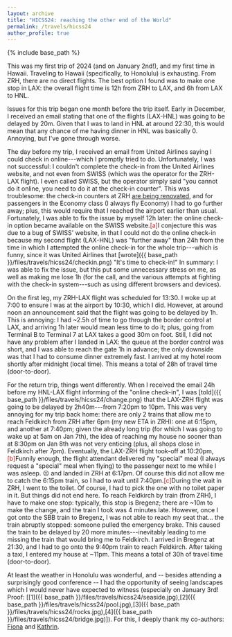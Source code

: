 ```yaml
---
layout: archive
title: "HICSS24: reaching the other end of the World"
permalink: /travels/hicss24
author_profile: true
---
```


{% include base_path %}

This was my first trip of 2024 (and on January 2nd!), and my first time in Hawaii.
Traveling to Hawaii (specifically, to Honolulu) is exhausting. From ZRH, there are no direct flights. The best option I found was to make one stop in LAX: the overall flight time is 12h from ZRH to LAX, and 6h from LAX to HNL. 

Issues for this trip began one month before the trip itself. Early in December, I received an email stating that one of the flights (LAX-HNL) was going to be delayed by 20m. Given that I was to land in HNL at around 22:30, this would mean that any chance of me having dinner in HNL was basically 0. Annoying, but I've gone through worse.

The day before my trip, I received an email from United Airlines saying I could check in online---which I promptly tried to do. Unfortunately, I was not successful: I couldn't complete the check-in from the United Airlines website, and not even from SWISS (which was the operator for the ZRH-LAX flight). I even called SWISS, but the operator simply said "you cannot do it online, you need to do it at the check-in counter". This was troublesome: the check-in counters at ZRH [are being renovated](https://web.archive.org/web/20231224130320/https://www.flughafen-zuerich.ch/en/passengers/fly/all-about-the-flight/check-in-shifting), and for passengers in the Economy class (I always fly Economy) I had to go further away; plus, this would require that I reached the airport earlier than usual. Fortunately, I was able to fix the issue by myself 12h later: the online check-in option became available on the SWISS website.<span class="footnote"><a style="color:firebrick">[a]</a><span class="footnote_content">I conjecture this was due to a bug of SWISS' website, in that I could not do the online check-in because my second flight (LAX-HNL) was "further away" than 24h from the time in which I attempted the online check-in for the whole trip---which is funny, since it was United Airlines that [wrote]({{ base_path }}/files/travels/hicss24/checkin.png) "It's time to check-in!"</span></span> In summary: I was able to fix the issue, but this put some unnecessary stress on me, as well as making me lose 1h (for the call, and the various attempts at fighting with the check-in system---such as using different browsers and devices).

On the first leg, my ZRH-LAX flight was scheduled for 13:30. I woke up at 7:00 to ensure I was at the airport by 10:30, which I did. However, at around noon an announcement said that the flight was going to be delayed by 1h. This is annoying: I had ~2.5h of time to go through the border control at LAX, and arriving 1h later would mean less time to do it; plus, going from Terminal B to Terminal 7 at LAX takes a good 30m on foot. Still, I did not have any problem after I landed in LAX: the queue at the border control was short, and I was able to reach the gate 1h in advance; the only downside was that I had to consume dinner extremely fast. I arrived at my hotel room shortly after midnight (local time). This means a total of 28h of travel time (door-to-door). 

For the return trip, things went differently. When I received the email 24h before my HNL-LAX flight informing of the "online check-in", I was [told]({{ base_path }}/files/travels/hicss24/change.png) that the LAX-ZRH flight was going to be delayed by 2h40m---from 7:20pm to 10pm. This was very annoying for my trip back home: there are only 2 trains that allow me to reach Feldkirch from ZRH after 6pm (my new ETA in ZRH): one at 6:15pm, and another at 7:40pm; given the already long trip (for which I was going to wake up at 5am on Jan 7th), the idea of reaching my house no sooner than at 8:30pm on Jan 8th was not very enticing (plus, all shops close in Feldkirch after 7pm). Eventually, the LAX-ZRH flight took-off at 10:20pm,<span class="footnote"><a style="color:firebrick">[b]</a><span class="footnote_content">Funnily enough, the flight attendant delivered my "special" meal (I always request a "special" meal when flying) to the passenger next to me while I was asleep. ☹</span></span> and landed in ZRH at 6:17pm. Of course this did not allow me to catch the 6:15pm train, so I had to wait until 7:40pm.<span class="footnote"><a style="color:firebrick">[c]</a><span class="footnote_content">During the wait in ZRH, I went to the toilet. Of course, I had to pick the one with no toilet paper in it.</span></span> But things did not end here. To reach Feldkirch by train (from ZRH), I have to make one stop: typically, this stop is Bregenz; there are ~10m to make the change, and the train I took was 4 minutes late. However, once I got onto the SBB train to Bregenz, I was not able to reach my seat that... the train abruptly stopped: someone pulled the emergency brake. This caused the train to be delayed by 20 more minutes---inevitably leading to me missing the train that would bring me to Feldkirch. I arrived in Bregenz at 21:30, and I had to go onto the 9:40pm train to reach Feldkirch. After taking a taxi, I entered my house at ~11pm. This means a total of 30h of travel time (door-to-door).  


At least the weather in Honolulu was wonderful, and -- besides attending a surprisingly good conference -- I had the opportunity of seeing landscapes which I would never have expected to witness (especially on January 3rd! Proof: [[1]({{ base_path }}/files/travels/hicss24/seaside.jpg),[2]({{ base_path }}/files/travels/hicss24/pool.jpg),[3]({{ base_path }}/files/travels/hicss24/rocks.jpg),[4]({{ base_path }}/files/travels/hicss24/bridge.jpg)]). For this, I deeply thank my co-authors: [Fiona](https://www.linkedin.com/in/fkoh) and [Kathrin](https://www.linkedin.com/in/kathrin-grosse-3245281a7).